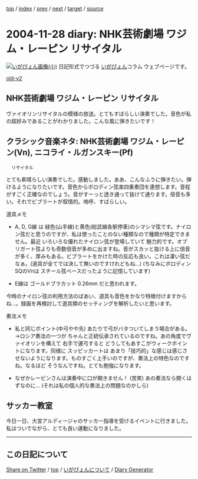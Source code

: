 [top](../index.html) 
 / [index](index.html) 
 / [prev](ig041127.html) 
 / [next](ig041201.html) 
 / [target](https://igapyon.github.io/diary/2004/ig041128.html) 
 / [source](https://github.com/igapyon/diary/blob/gh-pages/2004/ig041128.html.src.md) 

2004-11-28 diary: NHK芸術劇場 ワジム・レーピン リサイタル
=====================================================================================================
[![いがぴょん画像(小)](https://igapyon.github.io/diary/images/iga200306s.jpg "いがぴょん")](https://igapyon.github.io/diary/memo/memoigapyon.html) 日記形式でつづる [いがぴょん](https://igapyon.github.io/diary/memo/memoigapyon.html)コラム ウェブページです。

[old-v2](ig041128-orig.html)

## NHK芸術劇場 ワジム・レーピン リサイタル

ヴァイオリンリサイタルの模様の放送。とてもすばらしい演奏でした。音色が私の超好みであることがわかりました。こんな風に弾きたいです！


## クラシック音楽ネタ: NHK芸術劇場 ワジム・レーピン(Vn), ニコライ・ルガンスキー(Pf)
      リサイタル

とても素晴らしい演奏でした。感動しました。ああ、こんなふうに弾きたい。弾けるようになりたいです。音色からボロディン弦楽四重奏団を連想します。音程がすごく正確なのでしょう。音がすーっと透き通って抜けて通ります。倍音も多い。それでビブラートが叙情的。嗚呼、すばらしい。

道具メモ

* A, D, G線 は 緑色(山手線)と黄色(総武線各駅停車)のシマシマ弦です。ナイロン弦だと思うのですが、私は使ったことのない種類なので種類が特定できません。最近
  いろいろな優れたナイロン弦が登場していて 魅力的です。オブリガート弦よりも奇数倍音が多めに出ますね。音がスカッと抜ける上に倍音が多く、厚みもある。ビブラートをかけた時の反応も良い。これは凄い弦だなぁ。(道具が全てでは決して無いのですけれどもね…)
  (ちなみにボロディンSQのVnは スチール弦ベースだったように記憶しています)
  
* E線は ゴールドブラカット 0.26mm だと思われます。

今時のナイロン弦の利用方法のばあい、道具も音色をかなり特徴付けますからね…。録画を再検討して道具類のセッティングを解析したいと思います。

奏法メモ

* 私と同じポイント(中弓やや先) あたりで弓がバタついてしまう場合がある。
  →ロシア奏法の一つが ちゃんと正統伝承されているのですね。あの角度でヴァイオリンを構えて
  右手で運弓すると どうしてもあすこがウィークポイントになります。同様に スッピッカートは
  あまり「技巧的」な感じは感じさせないようになります。ものすごく上手いのですが、奏法上の特色なのですね。なるほど
  そうなんですね。とても勉強になります。
  
* なぜかレーピンさんは演奏中に口が開きません！ (苦笑) あの奏法なら開くはずなのに…
  (それは私の個人的な奏法上の問題なのかしら)

## サッカー教室

今日一日、大宮アルディージャのサッカー指導を受けるイベントに行きました。私はついでながら、とても良い運動になりました。


----------------------------------------------------------------------------------------------------

## この日記について

[Share on Twitter](https://twitter.com/intent/tweet?hashtags=igapyon%2Cdiary%2C%E3%81%84%E3%81%8C%E3%81%B4%E3%82%87%E3%82%93&text=NHK%E8%8A%B8%E8%A1%93%E5%8A%87%E5%A0%B4+%E3%83%AF%E3%82%B8%E3%83%A0%E3%83%BB%E3%83%AC%E3%83%BC%E3%83%94%E3%83%B3+%E3%83%AA%E3%82%B5%E3%82%A4%E3%82%BF%E3%83%AB&url=https%3A%2F%2Figapyon.github.io%2Fdiary%2F2004%2Fig041128.html) / [top](../index.html) / [いがぴょんについて](https://igapyon.github.io/diary/memo/memoigapyon.html) / [Diary Generator](https://github.com/igapyon/igapyonv3)
